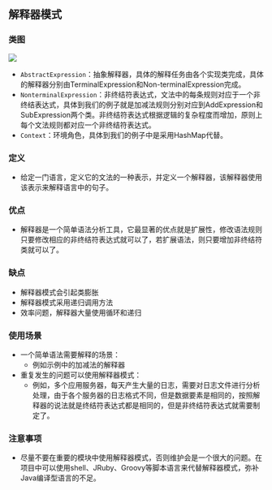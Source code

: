 ## 解释器模式

### 类图

![](http://image.leeyom.top/blog/20200909223631.png)

- `AbstractExpression`：抽象解释器，具体的解释任务由各个实现类完成，具体的解释器分别由TerminalExpression和Non-terminalExpression完成。
- `NonterminalExpression`：非终结符表达式，文法中的每条规则对应于一个非终结表达式，具体到我们的例子就是加减法规则分别对应到AddExpression和SubExpression两个类。非终结符表达式根据逻辑的复杂程度而增加，原则上每个文法规则都对应一个非终结符表达式。
- `Context`：环境角色，具体到我们的例子中是采用HashMap代替。

### 定义

- 给定一门语言，定义它的文法的一种表示，并定义一个解释器，该解释器使用该表示来解释语言中的句子。

### 优点

- 解释器是一个简单语法分析工具，它最显著的优点就是扩展性，修改语法规则只要修改相应的非终结符表达式就可以了，若扩展语法，则只要增加非终结符类就可以了。

### 缺点

- 解释器模式会引起类膨胀
- 解释器模式采用递归调用方法
- 效率问题，解释器大量使用循环和递归

### 使用场景

- 一个简单语法需要解释的场景：
    - 例如示例中的加减法的解释器
- 重复发生的问题可以使用解释器模式：
    - 例如，多个应用服务器，每天产生大量的日志，需要对日志文件进行分析处理，由于各个服务器的日志格式不同，但是数据要素是相同的，按照解释器的说法就是终结符表达式都是相同的，但是非终结符表达式就需要制定了。

### 注意事项

- 尽量不要在重要的模块中使用解释器模式，否则维护会是一个很大的问题。在项目中可以使用shell、JRuby、Groovy等脚本语言来代替解释器模式，弥补Java编译型语言的不足。